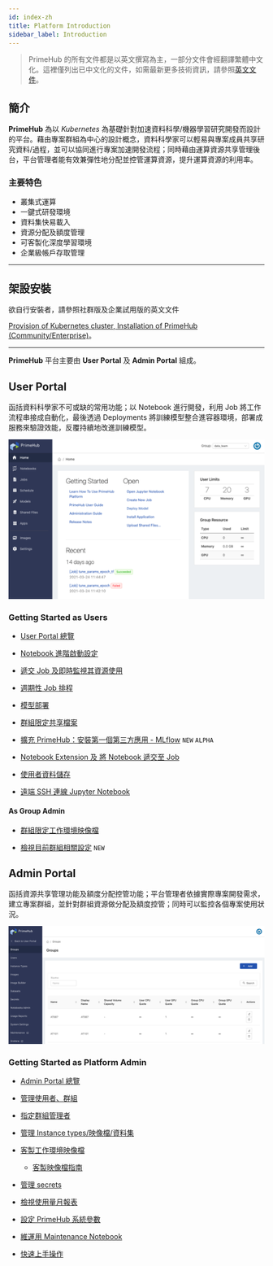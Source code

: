 ```yaml
---
id: index-zh
title: Platform Introduction
sidebar_label: Introduction
---
```


>PrimeHub 的所有文件都是以英文撰寫為主，一部分文件會經翻譯繁體中文化。這裡僅列出已中文化的文件，如需最新更多技術資訊，請參照[英文文件](introduction)。

## 簡介

**PrimeHub** 為以 *Kubernetes* 為基礎針對加速資料科學/機器學習研究開發而設計的平台。藉由專案群組為中心的設計概念，資料科學家可以輕易與專案成員共享研究資料/過程，並可以協同進行專案加速開發流程；同時藉由運算資源共享管理後台，平台管理者能有效兼彈性地分配並控管運算資源，提升運算資源的利用率。

### 主要特色

+ 叢集式運算
+ 一鍵式研發環境
+ 資料集快易載入
+ 資源分配及額度管理
+ 可客製化深度學習環境
+ 企業級帳戶存取管理

---

## 架設安裝

欲自行安裝者，請參照社群版及企業試用版的英文文件

[Provision of Kubernetes cluster, Installation of PrimeHub (Community/Enterprise)](dev-introduction)。

---

**PrimeHub** 平台主要由 **User Portal** 及 **Admin Portal** 組成。

## User Portal

函括資料科學家不可或缺的常用功能；以 Notebook 進行開發，利用 Job 將工作流程串接成自動化，最後透過 Deployments 將訓練模型整合進容器環境，部署成服務來驗證效能，反覆持續地改進訓練模型。

![](assets/v35-landing-user.png)

### Getting Started as Users

+ [User Portal 總覽](zh-tw/quickstart/login-portal-user)

+ [Notebook 進階啟動設定](zh-tw/user-advanced-setting)

+ [遞交 Job 及即時監視其資源使用](zh-tw/job-submission-cht)

+ [週期性 Job 排程](zh-tw/job-scheduling-feature-cht)

+ [模型部署](zh-tw/model-deployment-feature)

+ [群組限定共享檔案](zh-tw/shared-files-cht)

+ [擴充 PrimeHub：安裝第一個第三方應用 - MLflow](zh-tw/primehub-app-cht) `NEW` `ALPHA`

+ [Notebook Extension 及 將 Notebook 遞交至 Job](zh-tw/ph-notebook-extension-cht)

+ [使用者資料儲存](zh-tw/quickstart/nb-data-store-cht)

+ [遠端 SSH 連線 Jupyter Notebook](zh-tw/guide_manual/ssh-config-cht)

#### As Group Admin

+ [群組限定工作環境映像檔](zh-tw/group-image-cht)

+ [檢視目前群組相關設定](zh-tw/group-setting-cht) `NEW`

## Admin Portal

函括資源共享管理功能及額度分配控管功能；平台管理者依據實際專案開發需求，建立專案群組，並針對群組資源做分配及額度控管；同時可以監控各個專案使用狀況。

![](assets/v3-admin-portal_v31.png)

### Getting Started as Platform Admin

+ [Admin Portal 總覽](zh-tw/quickstart/login-portal-admin)

+ [管理使用者、群組](zh-tw/guide_manual/admin-user-cht)

+ [指定群組管理者](zh-tw/quickstart/assign-group-admin-cht)

+ [管理 Instance types/映像檔/資料集](zh-tw/guide_manual/admin-instancetype-cht)

+ [客製工作環境映像檔](zh-tw/guide_manual/admin-build-image-cht)
  + [客製映像檔指南](zh-tw/guide_manual/custom-image-guideline)

+ [管理 secrets](zh-tw/guide_manual/admin-secret-cht)

+ [檢視使用量月報表](zh-tw/guide_manual/admin-report-cht)

+ [設定 PrimeHub 系統參數](zh-tw/guide_manual/admin-system-cht)

+ [維運用 Maintenance Notebook](zh-tw/maintenance-cht)

+ [快速上手操作](zh-tw/quickstart/create-user)